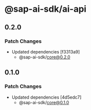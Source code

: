 # @sap-ai-sdk/ai-api

## 0.2.0

### Patch Changes

- Updated dependencies [f3313a9]
  - @sap-ai-sdk/core@0.2.0

## 0.1.0

### Patch Changes

- Updated dependencies [4d5edc7]
  - @sap-ai-sdk/core@0.1.0
